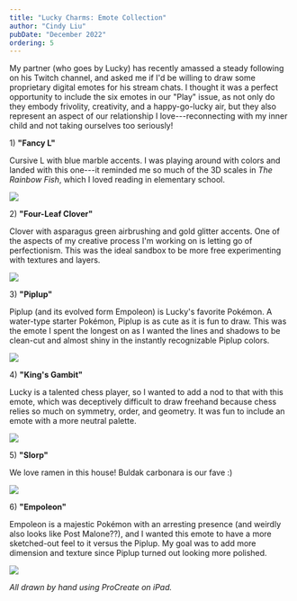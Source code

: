 ```yaml
---
title: "Lucky Charms: Emote Collection"
author: "Cindy Liu"
pubDate: "December 2022"
ordering: 5
---
```


My partner (who goes by Lucky) has recently amassed a steady following on his Twitch channel, and asked me if I'd be willing to draw some proprietary digital emotes for his stream chats. I thought it was a perfect opportunity to include the six emotes in our "Play" issue, as not only do they embody frivolity, creativity, and a happy-go-lucky air, but they also represent an aspect of our relationship I love---reconnecting with my inner child and not taking ourselves too seriously!

1) **"Fancy L"**

Cursive L with blue marble accents. I was playing around with colors and landed with this one---it reminded me so much of the 3D scales in *The Rainbow Fish*, which I loved reading in elementary school.

![](/assets/zine/z7/fancy-l.jpg)

2) **"Four-Leaf Clover"**

Clover with asparagus green airbrushing and gold glitter accents. One of the aspects of my creative process I'm working on is letting go of perfectionism. This was the ideal sandbox to be more free experimenting with textures and layers.

![](/assets/zine/z7/lucky-four-leaf-clover.jpg)

3) **"Piplup"**

Piplup (and its evolved form Empoleon) is Lucky's favorite Pokémon. A water-type starter Pokémon, Piplup is as cute as it is fun to draw. This was the emote I spent the longest on as I wanted the lines and shadows to be clean-cut and almost shiny in the instantly recognizable Piplup colors.

![](/assets/zine/z7/piplup.jpg)

4) **"King's Gambit"**

Lucky is a talented chess player, so I wanted to add a nod to that with this emote, which was deceptively difficult to draw freehand because chess relies so much on symmetry, order, and geometry. It was fun to include an emote with a more neutral palette.

![](/assets/zine/z7/king-chess-piece.jpg)

5) **"Slorp"**

We love ramen in this house! Buldak carbonara is our fave :)

![](/assets/zine/z7/ramen-bowl.jpg)

6) **"Empoleon"**

Empoleon is a majestic Pokémon with an arresting presence (and weirdly also looks like Post Malone??), and I wanted this emote to have a more sketched-out feel to it versus the Piplup. My goal was to add more dimension and texture since Piplup turned out looking more polished.

![](/assets/zine/z7/empoleon.jpg)

_All drawn by hand using ProCreate on iPad._
